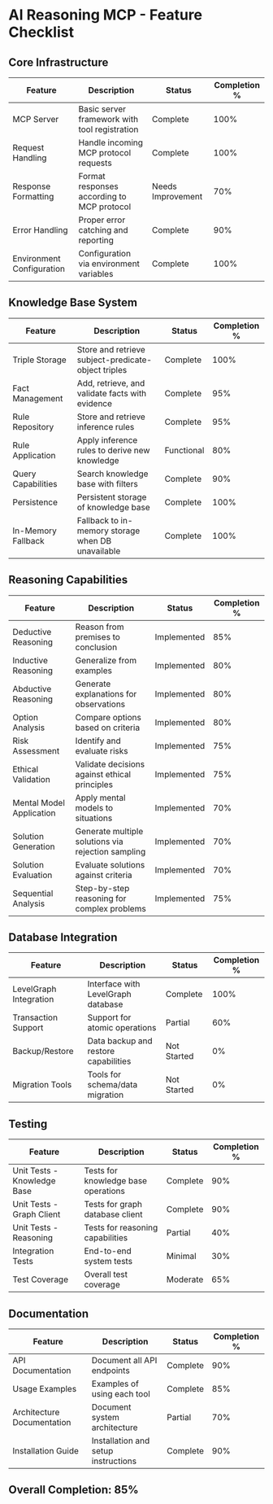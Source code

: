 # AI Reasoning MCP - Feature Checklist

## Core Infrastructure
| Feature | Description | Status | Completion % |
|---------|-------------|--------|--------------|
| MCP Server | Basic server framework with tool registration | Complete | 100% |
| Request Handling | Handle incoming MCP protocol requests | Complete | 100% |
| Response Formatting | Format responses according to MCP protocol | Needs Improvement | 70% |
| Error Handling | Proper error catching and reporting | Complete | 90% |
| Environment Configuration | Configuration via environment variables | Complete | 100% |

## Knowledge Base System
| Feature | Description | Status | Completion % |
|---------|-------------|--------|--------------|
| Triple Storage | Store and retrieve subject-predicate-object triples | Complete | 100% |
| Fact Management | Add, retrieve, and validate facts with evidence | Complete | 95% |
| Rule Repository | Store and retrieve inference rules | Complete | 95% |
| Rule Application | Apply inference rules to derive new knowledge | Functional | 80% |
| Query Capabilities | Search knowledge base with filters | Complete | 90% |
| Persistence | Persistent storage of knowledge base | Complete | 100% |
| In-Memory Fallback | Fallback to in-memory storage when DB unavailable | Complete | 100% |

## Reasoning Capabilities
| Feature | Description | Status | Completion % |
|---------|-------------|--------|--------------|
| Deductive Reasoning | Reason from premises to conclusion | Implemented | 85% |
| Inductive Reasoning | Generalize from examples | Implemented | 80% |
| Abductive Reasoning | Generate explanations for observations | Implemented | 80% |
| Option Analysis | Compare options based on criteria | Implemented | 80% |
| Risk Assessment | Identify and evaluate risks | Implemented | 75% |
| Ethical Validation | Validate decisions against ethical principles | Implemented | 75% |
| Mental Model Application | Apply mental models to situations | Implemented | 70% |
| Solution Generation | Generate multiple solutions via rejection sampling | Implemented | 70% |
| Solution Evaluation | Evaluate solutions against criteria | Implemented | 70% |
| Sequential Analysis | Step-by-step reasoning for complex problems | Implemented | 75% |

## Database Integration
| Feature | Description | Status | Completion % |
|---------|-------------|--------|--------------|
| LevelGraph Integration | Interface with LevelGraph database | Complete | 100% |
| Transaction Support | Support for atomic operations | Partial | 60% |
| Backup/Restore | Data backup and restore capabilities | Not Started | 0% |
| Migration Tools | Tools for schema/data migration | Not Started | 0% |

## Testing
| Feature | Description | Status | Completion % |
|---------|-------------|--------|--------------|
| Unit Tests - Knowledge Base | Tests for knowledge base operations | Complete | 90% |
| Unit Tests - Graph Client | Tests for graph database client | Complete | 90% |
| Unit Tests - Reasoning | Tests for reasoning capabilities | Partial | 40% |
| Integration Tests | End-to-end system tests | Minimal | 30% |
| Test Coverage | Overall test coverage | Moderate | 65% |

## Documentation
| Feature | Description | Status | Completion % |
|---------|-------------|--------|--------------|
| API Documentation | Document all API endpoints | Complete | 90% |
| Usage Examples | Examples of using each tool | Complete | 85% |
| Architecture Documentation | Document system architecture | Partial | 70% |
| Installation Guide | Installation and setup instructions | Complete | 90% |

## Overall Completion: 85%